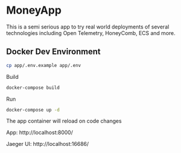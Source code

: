 # MoneyApp

This is a semi serious app to try real world deployments of several technologies
including Open Telemetry, HoneyComb, ECS and more.

## Docker Dev Environment

```bash
cp app/.env.example app/.env
```

Build
```bash
docker-compose build
```

Run
```bash
docker-compose up -d
```

The app container will reload on code changes

App:
  http://localhost:8000/

Jaeger UI:
  http://localhost:16686/
